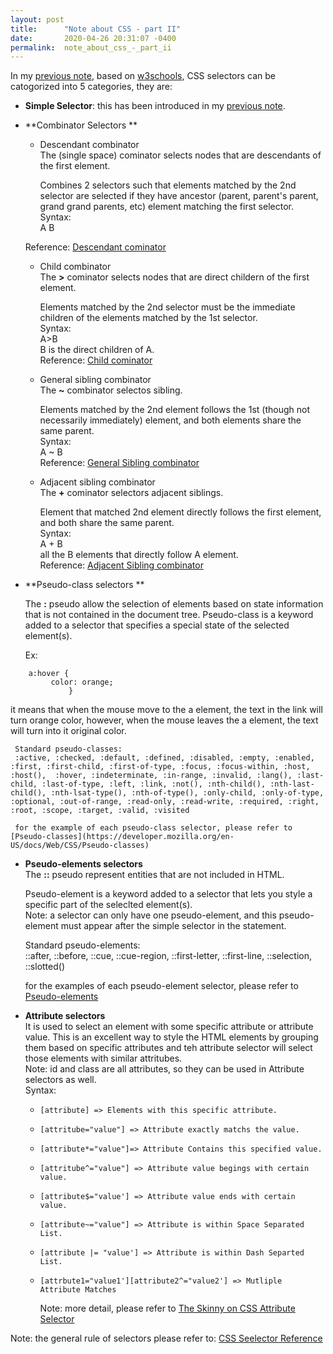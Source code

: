 ```yaml
---
layout: post
title:      "Note about CSS - part II"
date:       2020-04-26 20:31:07 -0400
permalink:  note_about_css_-_part_ii
---
```



In my [previous note](https://vvlnote.github.io/note_about_css_-_part_i), based on [w3schools](https://www.w3schools.com/css/css_selectors.asp), CSS selectors can be catogorized into 5 categories, they are:  
* **Simple Selector**: this has been introduced in my [previous note](https://vvlnote.github.io/note_about_css_-_part_i).    
* **Combinator  Selectors **   
   * Descendant combinator   
      The  (single space) cominator selects nodes that are descendants of the first element.    
			
		Combines 2 selectors such that elements matched by the 2nd selector are selected if they have ancestor (parent, parent's parent, grand grand parents, etc) element matching the first selector.  
		Syntax:   
		A B  
	
	Reference: [Descendant cominator](https://developer.mozilla.org/en-US/docs/Web/CSS/Descendant_combinator)   
			
   * Child combinator  
      The **>** cominator selects nodes that are direct childern of the first element.  

		Elements matched by the 2nd selector must be the immediate children of the elements matched by the 1st selector.   
		Syntax:  
		A>B  
		B is the direct children of A.  
		Reference: [Child cominator](https://developer.mozilla.org/en-US/docs/Web/CSS/Child_combinator)  
		
   * General sibling combinator  
      The **~** combinator selectos sibling.   
			
		Elements matched by the 2nd element follows the 1st (though not necessarily immediately) element, and both elements share the same parent.  
		Syntax:  
		A ~ B  
		Reference: [General Sibling combinator](https://developer.mozilla.org/en-US/docs/Web/CSS/General_sibling_combinator)  

   * Adjacent sibling combinator  
     The **+** cominator selectors adjacent siblings.    
		 
	 Element that matched 2nd element directly follows the first element, and both share the same parent.  
	 Syntax:  
	 A + B  
	 all the B elements that directly follow A element.  
	 Reference: [Adjacent Sibling combinator](https://developer.mozilla.org/en-US/docs/Web/CSS/Adjacent_sibling_combinator)  
* **Pseudo-class selectors **    
  
	The **:** pseudo allow the selection of elements based on state information that is not contained in the document tree. 
	Pseudo-class is a keyword added to a selector that specifies a special state of the selected element(s). 
	
	Ex:   
```
	a:hover {
	     color: orange;
			 }  
```
			 
   it means that when the mouse move to the a element, the text in the link will turn orange color, however, when the mouse leaves the  a element, the text will turn into it original color.   
	 
	 Standard pseudo-classes:  
	 :active, :checked, :default, :defined, :disabled, :empty, :enabled, :first, :first-child, :first-of-type, :focus, :focus-within, :host,  :host(),  :hover, :indeterminate, :in-range, :invalid, :lang(), :last-child, :last-of-type, :left, :link, :not(), :nth-child(), :nth-last-child(), :nth-lsat-type(), :nth-of-type(), :only-child, :only-of-type, :optional, :out-of-range, :read-only, :read-write, :required, :right, :root, :scope, :target, :valid, :visited  
	 
	 for the example of each pseudo-class selector, please refer to [Pseudo-classes](https://developer.mozilla.org/en-US/docs/Web/CSS/Pseudo-classes)
	 
* **Pseudo-elements selectors**    
  The **::** pseudo represent entities that are not included in HTML.  
	
	Pseudo-element is a keyword added to a selector that lets you style a specific part of the seleclted element(s).  
	Note: a selector can only have one pseudo-element, and this pseudo-element must appear after the simple selector in the statement.  
	
	Standard pseudo-elements:  
	::after, ::before, ::cue, ::cue-region, ::first-letter, ::first-line, ::selection, ::slotted()  
	
	for the examples of each pseudo-element selector, please refer to [Pseudo-elements](https://developer.mozilla.org/en-US/docs/Web/CSS/Pseudo-elements)

* **Attribute selectors**  
  It is used to select an element with some specific attribute or attribute value. 
	This is an excellent way to style the HTML elements by grouping them based on specific attributes and teh attribute selector will select those elements with similar attritubes.  
	Note: id and class are all attributes, so they can be used in Attribute selectors as well.  
	Syntax:  
  * 	[attribute] => Elements with this specific attribute.  
  * 	[attritube="value"] => Attribute exactly matchs the value.  
  * 	[attribute*="value"]=> Attribute Contains this specified value.   
  * 	[attritube^="value"] => Attribute value begings with certain value. 
  * 	[attribute$="value'] => Attribute value ends with certain value.  
  * 	[attribute~="value"] => Attribute is within Space Separated List.  
  * 	[attribute |= "value'] => Attribute is within Dash Separted List.   
  * 	[attrbute1="value1'][attribute2^="value2'] => Mutliple Attribute Matches  

	Note: more detail, please refer to  [The Skinny on CSS Attribute Selector](https://css-tricks.com/attribute-selectors/)  
	


Note: the general rule of selectors please refer to: 
[CSS Seelector Reference](https://www.w3schools.com/cssref/css_selectors.asp)
